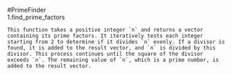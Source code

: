 #PrimeFinder    
1.find_prime_factors

    This function takes a positive integer `n` and returns a vector containing its prime factors. It iteratively tests each integer starting from 2 to determine if it divides `n` evenly. If a divisor is found, it is added to the result vector, and `n` is divided by this divisor. This process continues until the square of the divisor exceeds `n`. The remaining value of `n`, which is a prime number, is added to the result vector.
